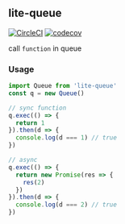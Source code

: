 ## lite-queue

[![CircleCI](https://circleci.com/gh/zWingz/lite-queue.svg?style=svg)](https://circleci.com/gh/zWingz/lite-queue)
[![codecov](https://codecov.io/gh/zWingz/lite-queue/branch/master/graph/badge.svg)](https://codecov.io/gh/zWingz/lite-queue)

call `function` in queue

### Usage

```javascript
import Queue from 'lite-queue'
const q = new Queue()

// sync function
q.exec(() => {
  return 1
}).then(d => {
  console.log(d === 1) // true
})

// async
q.exec(() => {
  return new Promise(res => {
    res(2)
  })
}).then(d => {
  console.log(d === 2) // true
})
```

###
